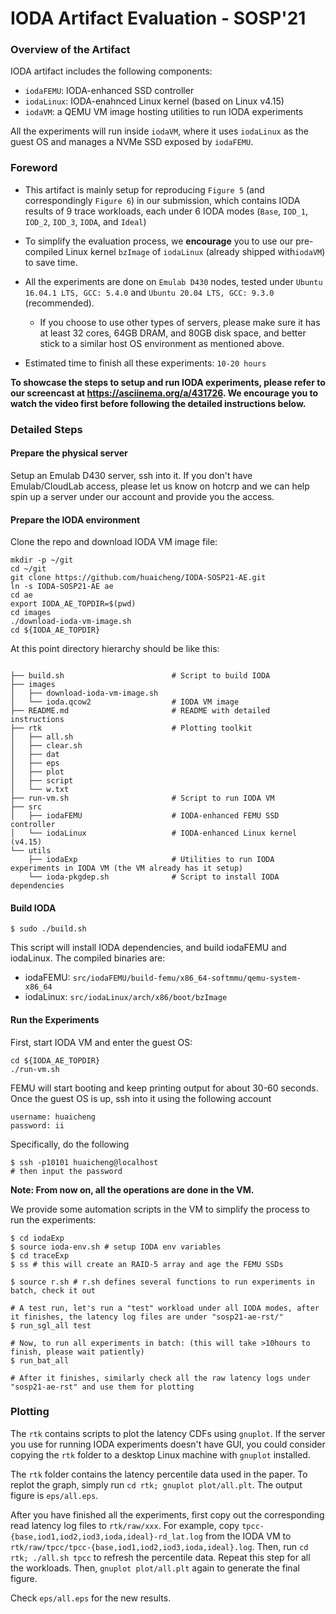 
# IODA Artifact Evaluation - SOSP'21 #

### Overview of the Artifact

IODA artifact includes the following components:

- ``iodaFEMU``: IODA-enhanced SSD controller
- ``iodaLinux``: IODA-enahnced Linux kernel (based on Linux v4.15)
- ``iodaVM``: a QEMU VM image hosting utilities to run IODA experiments

All the experiments will run inside ``iodaVM``, where it uses ``iodaLinux``
as the guest OS and manages a NVMe SSD exposed by ``iodaFEMU``. 

### Foreword ###

- This artifact is mainly setup for reproducing ``Figure 5`` (and
  correspondingly ``Figure 6``) in our submission, which contains IODA results
  of 9 trace workloads, each under 6 IODA modes (``Base``, ``IOD_1``,
  ``IOD_2``, ``IOD_3``, ``IODA``, and ``Ideal``)

- To simplify the evaluation process, we **encourage** you to use our
  pre-compiled Linux kernel ``bzImage`` of ``iodaLinux`` (already shipped
  with``iodaVM``) to save time. 

- All the experiments are done on ``Emulab D430`` nodes, tested under ``Ubuntu
  16.04.1 LTS, GCC: 5.4.0`` and ``Ubuntu 20.04 LTS, GCC: 9.3.0`` (recommended).
  - If you choose to use other types of servers, please make sure it has at
    least 32 cores, 64GB DRAM, and 80GB disk space, and better stick to a
    similar host OS environment as mentioned above.

- Estimated time to finish all these experiments: ``10-20 hours``

**To showcase the steps to setup and run IODA experiments, please refer to our
screencast at https://asciinema.org/a/431726. We encourage you to watch the
video first before following the detailed instructions below.**

### Detailed Steps

#### Prepare the physical server

Setup an Emulab D430 server, ssh into it. If you don't have Emulab/CloudLab
access, please let us know on hotcrp and we can help spin up a server under our
account and provide you the access.

#### Prepare the IODA environment

Clone the repo and download IODA VM image file: 

```
mkdir -p ~/git
cd ~/git
git clone https://github.com/huaicheng/IODA-SOSP21-AE.git
ln -s IODA-SOSP21-AE ae
cd ae
export IODA_AE_TOPDIR=$(pwd)
cd images
./download-ioda-vm-image.sh
cd ${IODA_AE_TOPDIR}
```
At this point directory hierarchy should be like this:

```

├── build.sh                        # Script to build IODA
├── images
│   ├── download-ioda-vm-image.sh
│   └── ioda.qcow2                  # IODA VM image
├── README.md                       # README with detailed instructions
├── rtk                             # Plotting toolkit
│   ├── all.sh
│   ├── clear.sh
│   ├── dat
│   ├── eps
│   ├── plot
│   ├── script
│   └── w.txt
├── run-vm.sh                       # Script to run IODA VM
├── src
│   ├── iodaFEMU                    # IODA-enhanced FEMU SSD controller
│   └── iodaLinux                   # IODA-enhanced Linux kernel (v4.15)
└── utils
    ├── iodaExp                     # Utilities to run IODA experiments in IODA VM (the VM already has it setup)
    └── ioda-pkgdep.sh              # Script to install IODA dependencies

```


#### Build IODA

```
$ sudo ./build.sh
```
This script will install IODA dependencies, and build iodaFEMU and iodaLinux.
The compiled binaries are:

- iodaFEMU: ``src/iodaFEMU/build-femu/x86_64-softmmu/qemu-system-x86_64``
- iodaLinux: ``src/iodaLinux/arch/x86/boot/bzImage``

#### Run the Experiments

First, start IODA VM and enter the guest OS:

```
cd ${IODA_AE_TOPDIR}
./run-vm.sh
```

FEMU will start booting and keep printing output for about 30-60 seconds. Once
the guest OS is up, ssh into it using the following account

    username: huaicheng
    password: ii

Specifically, do the following

```
$ ssh -p10101 huaicheng@localhost
# then input the password
```

**Note: From now on, all the operations are done in the VM.**

We provide some automation scripts in the VM to simplify the process to run the
experiments:

```
$ cd iodaExp
$ source ioda-env.sh # setup IODA env variables
$ cd traceExp
$ ss # this will create an RAID-5 array and age the FEMU SSDs

$ source r.sh # r.sh defines several functions to run experiments in batch, check it out

# A test run, let's run a "test" workload under all IODA modes, after it finishes, the latency log files are under "sosp21-ae-rst/"
$ run_sgl_all test

# Now, to run all experiments in batch: (this will take >10hours to finish, please wait patiently)
$ run_bat_all 

# After it finishes, similarly check all the raw latency logs under "sosp21-ae-rst" and use them for plotting
```


### Plotting

The ``rtk`` contains scripts to plot the latency CDFs using ``gnuplot``. If the
server you use for running IODA experiments doesn't have GUI, you could
consider copying the ``rtk`` folder to a desktop Linux machine with ``gnuplot``
installed.

The ``rtk`` folder contains the latency percentile data used in the paper. To
replot the graph, simply run ``cd rtk; gnuplot plot/all.plt``. The output
figure is ``eps/all.eps``.

After you have finished all the experiments, first copy out the corresponding
read latency log files to ``rtk/raw/xxx``. For example, copy
``tpcc-{base,iod1,iod2,iod3,ioda,ideal}-rd_lat.log`` from the IODA VM to
``rtk/raw/tpcc/tpcc-{base,iod1,iod2,iod3,ioda,ideal}.log``.  Then, run ``cd
rtk; ./all.sh tpcc`` to refresh the percentile data. Repeat this step for all
the workloads. Then, ``gnuplot plot/all.plt`` again to generate the final
figure. 

Check ``eps/all.eps`` for the new results.

